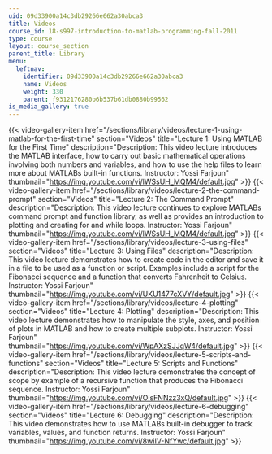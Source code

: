 ```yaml
---
uid: 09d33900a14c3db29266e662a30abca3
title: Videos
course_id: 18-s997-introduction-to-matlab-programming-fall-2011
type: course
layout: course_section
parent_title: Library
menu:
  leftnav:
    identifier: 09d33900a14c3db29266e662a30abca3
    name: Videos
    weight: 330
    parent: f9312176280b6b537b61db0880b99562
is_media_gallery: true
---
```

{{< video-gallery-item href="/sections/library/videos/lecture-1-using-matlab-for-the-first-time" section="Videos" title="Lecture 1: Using MATLAB for the First Time" description="Description: This video lecture introduces the MATLAB interface, how to carry out basic mathematical operations involving both numbers and variables, and how to use the help files to learn more about MATLABs built-in functions. Instructor: Yossi Farjoun" thumbnail="https://img.youtube.com/vi/lWSsUH_MQM4/default.jpg" >}} {{< video-gallery-item href="/sections/library/videos/lecture-2-the-command-prompt" section="Videos" title="Lecture 2: The Command Prompt" description="Description: This video lecture continues to explore MATLABs command prompt and function library, as well as provides an introduction to plotting and creating for and while loops. Instructor: Yossi Farjoun" thumbnail="https://img.youtube.com/vi/lWSsUH_MQM4/default.jpg" >}} {{< video-gallery-item href="/sections/library/videos/lecture-3-using-files" section="Videos" title="Lecture 3: Using Files" description="Description: This video lecture demonstrates how to create code in the editor and save it in a file to be used as a function or script. Examples include a script for the Fibonacci sequence and a function that converts Fahrenheit to Celsius. Instructor: Yossi Farjoun" thumbnail="https://img.youtube.com/vi/UKU1477cXVY/default.jpg" >}} {{< video-gallery-item href="/sections/library/videos/lecture-4-plotting" section="Videos" title="Lecture 4: Plotting" description="Description: This video lecture demonstrates how to manipulate the style, axes, and position of plots in MATLAB and how to create multiple subplots. Instructor: Yossi Farjoun" thumbnail="https://img.youtube.com/vi/WpAXzSJJqW4/default.jpg" >}} {{< video-gallery-item href="/sections/library/videos/lecture-5-scripts-and-functions" section="Videos" title="Lecture 5: Scripts and Functions" description="Description: This video lecture demonstrates the concept of scope by example of a recursive function that produces the Fibonacci sequence. Instructor: Yossi Farjoun" thumbnail="https://img.youtube.com/vi/OisFNNzz3xQ/default.jpg" >}} {{< video-gallery-item href="/sections/library/videos/lecture-6-debugging" section="Videos" title="Lecture 6: Debugging" description="Description: This video demonstrates how to use MATLABs built-in debugger to track variables, values, and function returns. Instructor: Yossi Farjoun" thumbnail="https://img.youtube.com/vi/8wiIV-NfYwc/default.jpg" >}}
